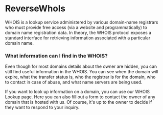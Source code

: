 # ReverseWhoIs

WHOIS is a lookup service administered by various domain-name registrars who must provide free access (via a website and programmatically) to domain name registration data. In theory, the WHOIS protocol exposes a standard interface for retrieving information associated with a particular domain name.

### What information can I find in the WHOIS?

Even though for most domains details about the owner are hidden, you can still find useful information in the WHOIS. You can see when the domain will expire, what the transfer status is, who the registrar is for the domain, who to contact in case of abuse, and what name servers are being used.

If you want to look up information on a domain, you can use our WHOIS Lookup page. Here you can also fill out a form to contact the owner of any domain that is hosted with us. Of course, it's up to the owner to decide if they want to respond to your inquiry.

